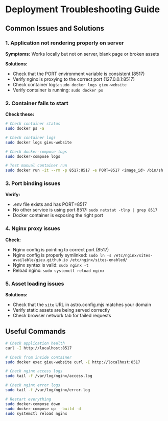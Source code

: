 # Deployment Troubleshooting Guide

## Common Issues and Solutions

### 1. Application not rendering properly on server

**Symptoms:** Works locally but not on server, blank page or broken assets

**Solutions:**
- Check that the PORT environment variable is consistent (8517)
- Verify nginx is proxying to the correct port (127.0.0.1:8517)
- Check container logs: `sudo docker logs gieu-website`
- Verify container is running: `sudo docker ps`

### 2. Container fails to start

**Check these:**
```bash
# Check container status
sudo docker ps -a

# Check container logs
sudo docker logs gieu-website

# Check docker-compose logs
sudo docker-compose logs

# Test manual container run
sudo docker run -it --rm -p 8517:8517 -e PORT=8517 <image_id> /bin/sh
```

### 3. Port binding issues

**Verify:**
- .env file exists and has PORT=8517
- No other service is using port 8517: `sudo netstat -tlnp | grep 8517`
- Docker container is exposing the right port

### 4. Nginx proxy issues

**Check:**
- Nginx config is pointing to correct port (8517)
- Nginx config is properly symlinked: `sudo ln -s /etc/nginx/sites-available/gieu.github.io /etc/nginx/sites-enabled/`
- Nginx syntax is valid: `sudo nginx -t`
- Reload nginx: `sudo systemctl reload nginx`

### 5. Asset loading issues

**Solutions:**
- Check that the `site` URL in astro.config.mjs matches your domain
- Verify static assets are being served correctly
- Check browser network tab for failed requests

## Useful Commands

```bash
# Check application health
curl -I http://localhost:8517

# Check from inside container
sudo docker exec gieu-website curl -I http://localhost:8517

# Check nginx access logs
sudo tail -f /var/log/nginx/access.log

# Check nginx error logs
sudo tail -f /var/log/nginx/error.log

# Restart everything
sudo docker-compose down
sudo docker-compose up --build -d
sudo systemctl reload nginx
```
